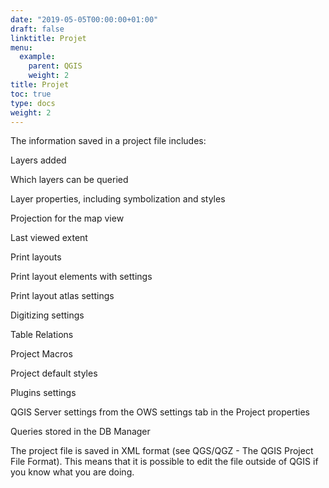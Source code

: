 ```yaml
---
date: "2019-05-05T00:00:00+01:00"
draft: false
linktitle: Projet
menu:
  example:
    parent: QGIS
    weight: 2
title: Projet
toc: true
type: docs
weight: 2
---
```


The information saved in a project file includes:

Layers added

Which layers can be queried

Layer properties, including symbolization and styles

Projection for the map view

Last viewed extent

Print layouts

Print layout elements with settings

Print layout atlas settings

Digitizing settings

Table Relations

Project Macros

Project default styles

Plugins settings

QGIS Server settings from the OWS settings tab in the Project properties

Queries stored in the DB Manager



The project file is saved in XML format (see QGS/QGZ - The QGIS Project File Format). This means that it is possible to edit the file outside of QGIS if you know what you are doing.
